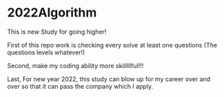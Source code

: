 # 2022Algorithm

This is new Study for going higher!

First of this repo work is checking every solve at least one questions (The questions levels whatever!)

Second, make my coding ability more skilllllful!!!

Last, For new year 2022, this study can blow up for my career over and over so that it can pass the company which I apply.
